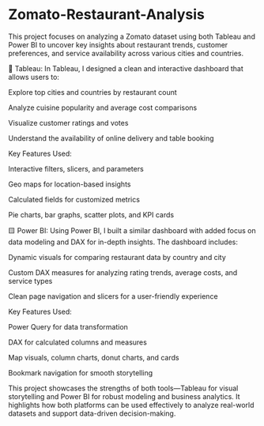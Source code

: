 # Zomato-Restaurant-Analysis
This project focuses on analyzing a Zomato dataset using both Tableau and Power BI to uncover key insights about restaurant trends, customer preferences, and service availability across various cities and countries.

🔷 Tableau:
In Tableau, I designed a clean and interactive dashboard that allows users to:

Explore top cities and countries by restaurant count

Analyze cuisine popularity and average cost comparisons

Visualize customer ratings and votes

Understand the availability of online delivery and table booking

Key Features Used:

Interactive filters, slicers, and parameters

Geo maps for location-based insights

Calculated fields for customized metrics

Pie charts, bar graphs, scatter plots, and KPI cards

🟨 Power BI:
Using Power BI, I built a similar dashboard with added focus on data modeling and DAX for in-depth insights. The dashboard includes:

Dynamic visuals for comparing restaurant data by country and city

Custom DAX measures for analyzing rating trends, average costs, and service types

Clean page navigation and slicers for a user-friendly experience

Key Features Used:

Power Query for data transformation

DAX for calculated columns and measures

Map visuals, column charts, donut charts, and cards

Bookmark navigation for smooth storytelling

This project showcases the strengths of both tools—Tableau for visual storytelling and Power BI for robust modeling and business analytics. It highlights how both platforms can be used effectively to analyze real-world datasets and support data-driven decision-making.

